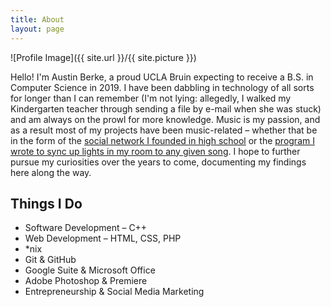 ```yaml
---
title: About
layout: page
---
```

![Profile Image]({{ site.url }}/{{ site.picture }})
<p>Hello! I'm Austin Berke, a proud UCLA Bruin expecting to receive a B.S. in Computer Science in 2019. I have been dabbling in technology of all sorts for longer than I can remember (I'm not lying: allegedly, I walked my Kindergarten teacher through sending a file by e-mail when she was stuck) and am always on the prowl for more knowledge. Music is my passion, and as a result most of my projects have been music-related – whether that be in the form of the <a href="#">social network I founded in high school</a> or the <a href="#">program I wrote to sync up lights in my room to any given song</a>. I hope to further pursue my curiosities over the years to come, documenting my findings here along the way.</p>

<h2>Things I Do</h2>

<ul class="skill-list">
	<li>Software Development – C++</li>
	<li>Web Development – HTML, CSS, PHP</li>
	<li>*nix</li>
	<li>Git & GitHub</li>
    <li>Google Suite & Microsoft Office</li>
	<li>Adobe Photoshop & Premiere</li>
	<li>Entrepreneurship & Social Media Marketing</li>

</ul>
